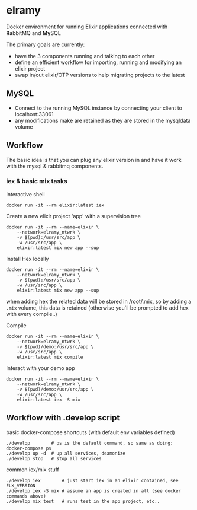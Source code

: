 # elramy

Docker environment for running **El**ixir applications connected with **Ra**bbitMQ and **My**SQL

The primary goals are currently:

- have the 3 components running and talking to each other
- define an efficient workflow for importing, running and modifying an elixir project
- swap in/out elixir/OTP versions to help migrating projects to the latest

## MySQL

- Connect to the running MySQL instance by connecting your client to localhost:33061
- any modifications make are retained as they are stored in the mysqldata volume

## Workflow

The basic idea is that you can plug any elixir version in and have it work with the mysql & rabbitmq components.

### iex & basic mix tasks

Interactive shell

```
docker run -it --rm elixir:latest iex
```

Create a new elixir project 'app' with a supervision tree

```
docker run -it --rm --name=elixir \
    --network=elramy_ntwrk \
    -v $(pwd):/usr/src/app \
    -w /usr/src/app \
    elixir:latest mix new app --sup
```

Install Hex locally

```
docker run -it --rm --name=elixir \
    --network=elramy_ntwrk \
    -v $(pwd):/usr/src/app \
    -w /usr/src/app \
    elixir:latest mix new app --sup
```

when adding hex the related data will be stored in /root/.mix, so by adding a ```.mix``` volume, this data is retained (otherwise you'll be prompted to add hex with every compile..)

Compile

```
docker run -it --rm --name=elixir \
    --network=elramy_ntwrk \
    -v $(pwd)/demo:/usr/src/app \
    -w /usr/src/app \
    elixir:latest mix compile
```

Interact with your demo app

```
docker run -it --rm --name=elixir \
    --network=elramy_ntwrk \
    -v $(pwd)/demo:/usr/src/app \
    -w /usr/src/app \
    elixir:latest iex -S mix
```

## Workflow with .develop script

basic docker-compose shortcuts (with default env variables defined)

```
./develop        # ps is the default command, so same as doing: docker-compose ps
./develop up -d  # up all services, deamonize
./develop stop   # stop all services
```

common iex/mix stuff

```
./develop iex        # just start iex in an elixir contained, see ELX_VERSION
./develop iex -S mix # assume an app is created in all (see docker commands above)
./develop mix test   # runs test in the app project, etc..
```
